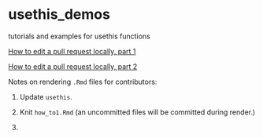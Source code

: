 # usethis_demos
tutorials and examples for usethis functions

[How to edit a pull request locally, part 1](https://github.com/jtr13/usethis_demos/blob/master/how_to1.md)

[How to edit a pull request locally, part 2](https://github.com/jtr13/usethis_demos/blob/master/how_to2.md)


Notes on rendering `.Rmd` files for contributors:

1. Update `usethis`.

2. Knit `how_to1.Rmd` (an uncommitted files will be committed during render.)

3. 
